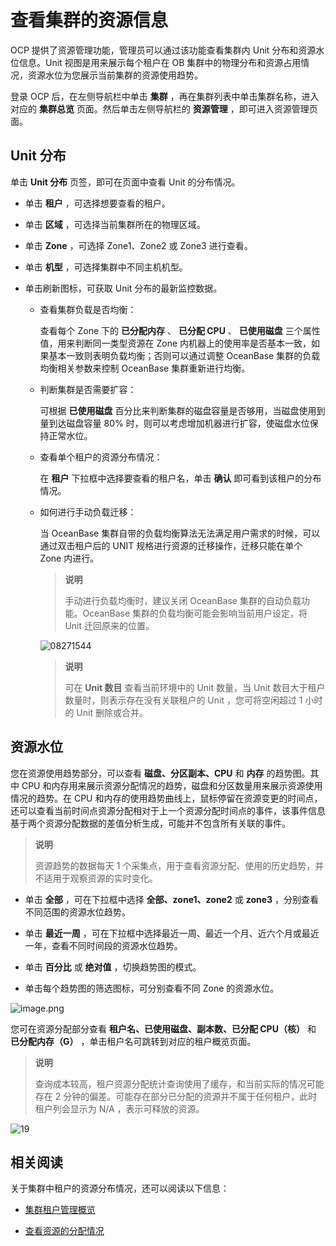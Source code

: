 # 查看集群的资源信息

OCP 提供了资源管理功能，管理员可以通过该功能查看集群内 Unit 分布和资源水位信息。Unit 视图是用来展示每个租户在 OB 集群中的物理分布和资源占用情况，资源水位为您展示当前集群的资源使用趋势。

登录 OCP 后，在左侧导航栏中单击 **集群** ，再在集群列表中单击集群名称，进入对应的 **集群总览** 页面。然后单击左侧导航栏的 **资源管理** ，即可进入资源管理页面。

## Unit 分布

单击 **Unit 分布** 页签，即可在页面中查看 Unit 的分布情况。

* 单击 **租户** ，可选择想要查看的租户。

* 单击 **区域** ，可选择当前集群所在的物理区域。

* 单击 **Zone** ，可选择 Zone1、Zone2 或 Zone3 进行查看。

* 单击 **机型** ，可选择集群中不同主机机型。

* 单击刷新图标，可获取 Unit 分布的最新监控数据。

  * 查看集群负载是否均衡：

    查看每个 Zone 下的 **已分配内存** 、 **已分配 CPU** 、 **已使用磁盘** 三个属性值，用来判断同一类型资源在 Zone 内机器上的使用率是否基本一致，如果基本一致则表明负载均衡；否则可以通过调整 OceanBase 集群的负载均衡相关参数来控制 OceanBase 集群重新进行均衡。

  * 判断集群是否需要扩容：

    可根据 **已使用磁盘** 百分比来判断集群的磁盘容量是否够用，当磁盘使用到量到达磁盘容量 80% 时，则可以考虑增加机器进行扩容，使磁盘水位保持正常水位。

  * 查看单个租户的资源分布情况：

    在 **租户** 下拉框中选择要查看的租户名，单击 **确认** 即可看到该租户的分布情况。

  * 如何进行手动负载迁移：

    当 OceanBase 集群自带的负载均衡算法无法满足用户需求的时候，可以通过双击租户后的 UNIT 规格进行资源的迁移操作，迁移只能在单个 Zone 内进行。
    >**说明**
    >
    >手动进行负载均衡时，建议关闭 OceanBase 集群的自动负载功能。OceanBase 集群的负载均衡可能会影响当前用户设定，将 Unit 迁回原来的位置。

    ![08271544](https://help-static-aliyun-doc.aliyuncs.com/assets/img/zh-CN/5850562361/p312965.png)
  
    >**说明**
    >
    >可在 **Unit 数目** 查看当前环境中的 Unit 数量，当 Unit 数目大于租户数量时，则表示存在没有关联租户的 Unit ，您可将空闲超过 1 小时的 Unit 删除或合并。

## 资源水位

您在资源使用趋势部分，可以查看 **磁盘、分区副本、CPU** 和 **内存** 的趋势图。其中 CPU 和内存用来展示资源分配情况的趋势，磁盘和分区数量用来展示资源使用情况的趋势。在 CPU 和内存的使用趋势曲线上，鼠标停留在资源变更的时间点，还可以查看当前时间点资源分配相对于上一个资源分配时间点的事件，该事件信息基于两个资源分配数据的差值分析生成，可能并不包含所有关联的事件。
>**说明**
>
>资源趋势的数据每天 1 个采集点，用于查看资源分配、使用的历史趋势，并不适用于观察资源的实时变化。

* 单击 **全部** ，可在下拉框中选择 **全部、zone1、zone2** 或 **zone3** ，分别查看不同范围的资源水位趋势。

* 单击 **最近一周** ，可在下拉框中选择最近一周、最近一个月、近六个月或最近一年，查看不同时间段的资源水位趋势。

* 单击 **百分比** 或 **绝对值** ，切换趋势图的模式。

* 单击每个趋势图的筛选图标，可分别查看不同 Zone 的资源水位。

![image.png](https://help-static-aliyun-doc.aliyuncs.com/assets/img/zh-CN/5772988061/p199886.png "image.png")

您可在资源分配部分查看 **租户名、已使用磁盘、副本数、已分配 CPU（核）** 和 **已分配内存（G）** ，单击租户名可跳转到对应的租户概览页面。
>**说明**
>
>查询成本较高，租户资源分配统计查询使用了缓存，和当前实际的情况可能存在 2 分钟的偏差。可能存在部分已分配的资源并不属于任何租户，此时租户列会显示为 N/A ，表示可释放的资源。

![19](https://help-static-aliyun-doc.aliyuncs.com/assets/img/zh-CN/6772988061/p200740.png)

相关阅读
-------------------------

关于集群中租户的资源分布情况，还可以阅读以下信息：

* [集群租户管理概览](../1.manage-clusters/7.view-tenant-management-overview-of-a-cluster.md)

* [查看资源的分配情况](../3.manage-resources/6.view-resource-allocation-information.md)
